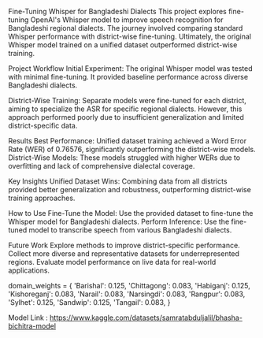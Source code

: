 
Fine-Tuning Whisper for Bangladeshi Dialects
This project explores fine-tuning OpenAI's Whisper model to improve speech recognition for Bangladeshi regional dialects. The journey involved comparing standard Whisper performance with district-wise fine-tuning. Ultimately, the original Whisper model trained on a unified dataset outperformed district-wise training.

Project Workflow
Initial Experiment:
The original Whisper model was tested with minimal fine-tuning. It provided baseline performance across diverse Bangladeshi dialects.

District-Wise Training:
Separate models were fine-tuned for each district, aiming to specialize the ASR for specific regional dialects. However, this approach performed poorly due to insufficient generalization and limited district-specific data.


Results
Best Performance: Unified dataset training achieved a Word Error Rate (WER) of 0.76576, significantly outperforming the district-wise models.
District-Wise Models: These models struggled with higher WERs due to overfitting and lack of comprehensive dialectal coverage.

Key Insights
Unified Dataset Wins: Combining data from all districts provided better generalization and robustness, outperforming district-wise training approaches.


How to Use
Fine-Tune the Model: Use the provided dataset  to fine-tune the Whisper model for Bangladeshi dialects.
Perform Inference: Use the fine-tuned model to transcribe speech from various Bangladeshi dialects.

Future Work
Explore methods to improve district-specific performance.
Collect more diverse and representative datasets for underrepresented regions.
Evaluate model performance on live data for real-world applications.


domain_weights = {
    'Barishal': 0.125,
    'Chittagong': 0.083,
    'Habiganj': 0.125,
    'Kishoreganj': 0.083,
    'Narail': 0.083,
    'Narsingdi': 0.083,
    'Rangpur': 0.083,
    'Sylhet': 0.125,
    'Sandwip': 0.125,
    'Tangail': 0.083,
}

Model Link : https://www.kaggle.com/datasets/samratabduljalil/bhasha-bichitra-model

